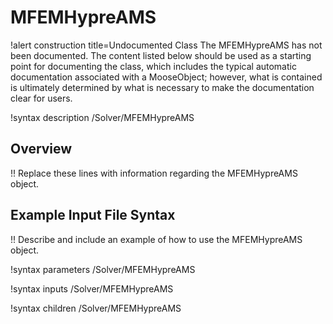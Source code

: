 # MFEMHypreAMS

!alert construction title=Undocumented Class
The MFEMHypreAMS has not been documented. The content listed below should be used as a starting point for
documenting the class, which includes the typical automatic documentation associated with a
MooseObject; however, what is contained is ultimately determined by what is necessary to make the
documentation clear for users.

!syntax description /Solver/MFEMHypreAMS

## Overview

!! Replace these lines with information regarding the MFEMHypreAMS object.

## Example Input File Syntax

!! Describe and include an example of how to use the MFEMHypreAMS object.

!syntax parameters /Solver/MFEMHypreAMS

!syntax inputs /Solver/MFEMHypreAMS

!syntax children /Solver/MFEMHypreAMS
